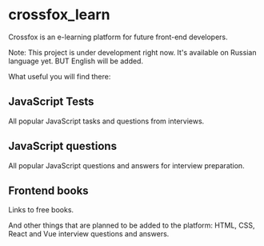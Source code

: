 # crossfox_learn

Crossfox is an e-learning platform for future front-end developers.

Note: This project is under development right now. It's available on Russian language yet. BUT English will be added.

What useful you will find there:

## JavaScript Tests

All popular JavaScript tasks and questions from interviews.

## JavaScript questions

All popular JavaScript questions and answers for interview preparation.

## Frontend books

Links to free books.

And other things that are planned to be added to the platform: HTML, CSS, React and Vue interview questions and answers.


